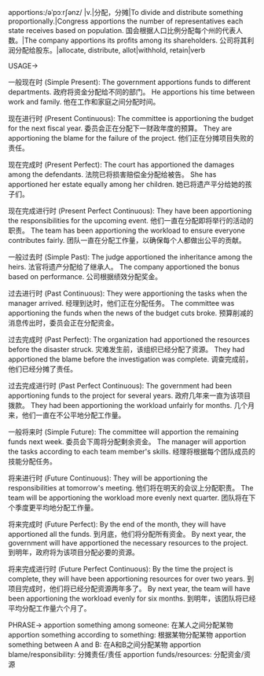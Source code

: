 apportions:/əˈpɔːrʃənz/
|v.|分配，分摊|To divide and distribute something proportionally.|Congress apportions the number of representatives each state receives based on population. 国会根据人口比例分配每个州的代表人数。|The company apportions its profits among its shareholders. 公司将其利润分配给股东。|allocate, distribute, allot|withhold, retain|verb


USAGE->

一般现在时 (Simple Present):
The government apportions funds to different departments. 政府将资金分配给不同的部门。
He apportions his time between work and family. 他在工作和家庭之间分配时间。

现在进行时 (Present Continuous):
The committee is apportioning the budget for the next fiscal year. 委员会正在分配下一财政年度的预算。
They are apportioning the blame for the failure of the project. 他们正在分摊项目失败的责任。

现在完成时 (Present Perfect):
The court has apportioned the damages among the defendants. 法院已将损害赔偿金分配给被告。
She has apportioned her estate equally among her children. 她已将遗产平分给她的孩子们。

现在完成进行时 (Present Perfect Continuous):
They have been apportioning the responsibilities for the upcoming event.  他们一直在分配即将举行的活动的职责。
The team has been apportioning the workload to ensure everyone contributes fairly. 团队一直在分配工作量，以确保每个人都做出公平的贡献。


一般过去时 (Simple Past):
The judge apportioned the inheritance among the heirs. 法官将遗产分配给了继承人。
The company apportioned the bonus based on performance. 公司根据绩效分配奖金。


过去进行时 (Past Continuous):
They were apportioning the tasks when the manager arrived.  经理到达时，他们正在分配任务。
The committee was apportioning the funds when the news of the budget cuts broke.  预算削减的消息传出时，委员会正在分配资金。


过去完成时 (Past Perfect):
The organization had apportioned the resources before the disaster struck.  灾难发生前，该组织已经分配了资源。
They had apportioned the blame before the investigation was complete. 调查完成前，他们已经分摊了责任。


过去完成进行时 (Past Perfect Continuous):
The government had been apportioning funds to the project for several years. 政府几年来一直为该项目拨款。
They had been apportioning the workload unfairly for months. 几个月来，他们一直在不公平地分配工作量。


一般将来时 (Simple Future):
The committee will apportion the remaining funds next week. 委员会下周将分配剩余资金。
The manager will apportion the tasks according to each team member's skills. 经理将根据每个团队成员的技能分配任务。


将来进行时 (Future Continuous):
They will be apportioning the responsibilities at tomorrow's meeting. 他们将在明天的会议上分配职责。
The team will be apportioning the workload more evenly next quarter. 团队将在下个季度更平均地分配工作量。


将来完成时 (Future Perfect):
By the end of the month, they will have apportioned all the funds. 到月底，他们将分配所有资金。
By next year, the government will have apportioned the necessary resources to the project. 到明年，政府将为该项目分配必要的资源。


将来完成进行时 (Future Perfect Continuous):
By the time the project is complete, they will have been apportioning resources for over two years.  到项目完成时，他们将已经分配资源两年多了。
By next year, the team will have been apportioning the workload evenly for six months. 到明年，该团队将已经平均分配工作量六个月了。



PHRASE->
apportion something among someone: 在某人之间分配某物
apportion something according to something: 根据某物分配某物
apportion something between A and B: 在A和B之间分配某物
apportion blame/responsibility: 分摊责任/责任
apportion funds/resources: 分配资金/资源
